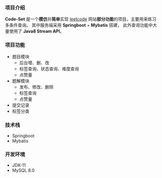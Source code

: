 ### 项目介绍
**Code-Set** 是一个**模仿**并**简单**实现 [leetcode](https://leetcode-cn.com/) 网站**部分功能**的项目，主要用来练习多条件查询。
其中服务端采用 **Springboot** + **Mybatis** 搭建， 此外查询功能中大量使用了 **Java8 Stream API**。

### 项目功能
- 题目模块
  - 后台增、删、改
  - 标签查询、状态查询、难度查询
  - 点赞量
- 题解模块
  - 发布、修改、删除
  - 标签查询
  - 点赞量
- 提交记录
- 标签分类

### 技术栈
- Springboot
- Mybatis

### 开发环境

- JDK-11
- MySQL 8.0